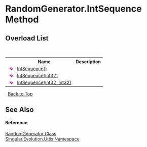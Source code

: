 # RandomGenerator.IntSequence Method 
 


## Overload List
&nbsp;<table><tr><th></th><th>Name</th><th>Description</th></tr><tr><td>![Public method](media/pubmethod.gif "Public method")</td><td><a href="2dbaae02-742c-4dad-4df5-9015ae36d3a2">IntSequence()</a></td><td /></tr><tr><td>![Public method](media/pubmethod.gif "Public method")</td><td><a href="5d7803ab-3425-00bc-864b-4fc21d234411">IntSequence(Int32)</a></td><td /></tr><tr><td>![Public method](media/pubmethod.gif "Public method")</td><td><a href="670db6c4-a953-43a9-eacf-be3d8ebbd6b8">IntSequence(Int32, Int32)</a></td><td /></tr></table>&nbsp;
<a href="#randomgenerator.intsequence-method">Back to Top</a>

## See Also


#### Reference
<a href="0a7f0aa3-9689-dee5-3781-57ec96d060c4">RandomGenerator Class</a><br /><a href="bb7b030e-87d6-8095-f2c6-b0b821b0d323">Singular.Evolution.Utils Namespace</a><br />